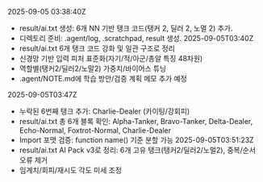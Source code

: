 2025-09-05 03:38:40Z
- result/ai.txt 생성: 6개 NN 기반 탱크 코드(탱커 2, 딜러 2, 노멀 2) 추가.
- 디렉토리 준비: .agent/log, .scratchpad, result 생성.
2025-09-05T03:40Z
- result/ai.txt 6개 탱크 코드 강화 및 일관 구조로 정리
- 신경망 기반 입력 피처 표준화(자기/적/아군/총알 특징 48차원)
- 역할별(탱커2/딜러2/노말2) 가중치/바이어스 튜닝
- .agent/NOTE.md에 학습 방안/검증 계획 메모 추가 예정

2025-09-05T03:47Z
- 누락된 6번째 탱크 추가: Charlie-Dealer (카이팅/강회피)
- result/ai.txt 총 6개 블록 확인: Alpha-Tanker, Bravo-Tanker, Delta-Dealer, Echo-Normal, Foxtrot-Normal, Charlie-Dealer
- Import 포맷 검증: function name() 기준 분할 가능
2025-09-05T03:51:23Z
- result/ai.txt AI Pack v3로 정리: 6개 고유 탱크(탱커2/딜러2/노멀2), 중복/순서 오류 제거
- 임계치/회피/재시도 각도 미세 조정
